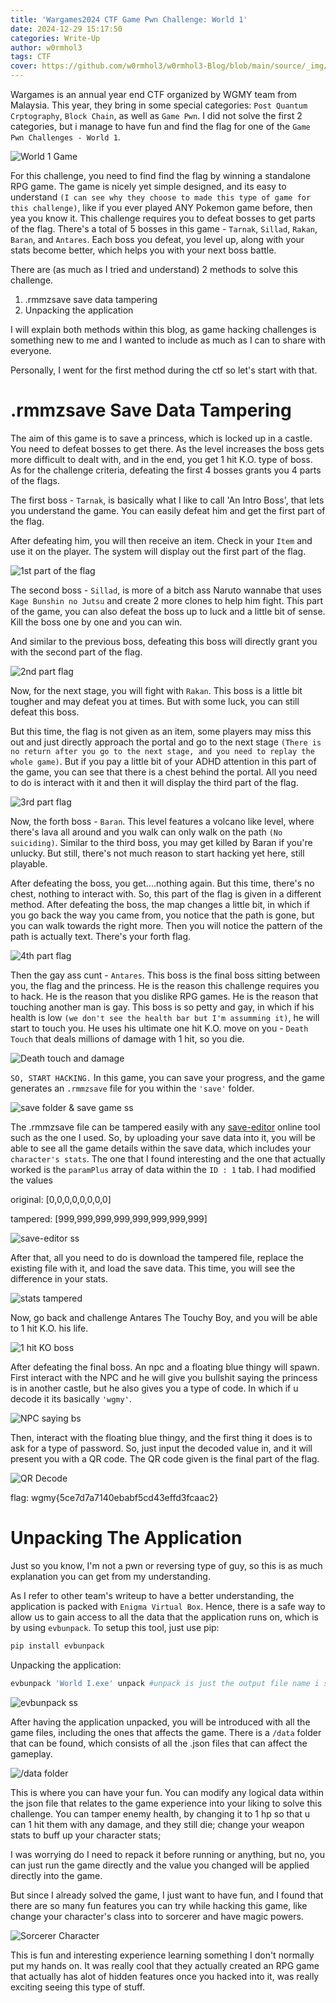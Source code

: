 ```yaml
---
title: 'Wargames2024 CTF Game Pwn Challenge: World 1'
date: 2024-12-29 15:17:50
categories: Write-Up
author: w0rmhol3
tags: CTF
cover: https://github.com/w0rmhol3/w0rmhol3-Blog/blob/main/source/_img/Wargames/2024/GamePwn/pay2win.jpg?raw=true
---
```

Wargames is an annual year end CTF organized by WGMY team from Malaysia. This year, they bring in some special categories: `Post Quantum Crptography`,  `Block Chain`, as well as `Game Pwn`. I did not solve the first 2 categories, but i manage to have fun and find the flag for one of the `Game Pwn Challenges - World 1`.

![World 1 Game](https://github.com/w0rmhol3/w0rmhol3-Blog/blob/main/source/_img/Wargames/2024/GamePwn/World1-exe.png?raw=true)

For this challenge, you need to find find the flag by winning a standalone RPG game. The game is nicely yet simple designed, and its easy to understand `(I can see why they choose to made this type of game for this challenge)`, like if you ever played ANY Pokemon game before, then yea you know it. This challenge requires you to defeat bosses to get parts of the flag. There's a total of 5 bosses in this game - `Tarnak`, `Sillad`, `Rakan`, `Baran`, and `Antares`. Each boss you defeat, you level up, along with your stats become better, which helps you with your next boss battle.

There are (as much as I tried and understand) 2 methods to solve this challenge.

1. .rmmzsave save data tampering
2. Unpacking the application

I will explain both methods within this blog, as game hacking challenges is something new to me and I wanted to include as much as I can to share with everyone.

Personally, I went for the first method during the ctf so let's start with that.

# .rmmzsave Save Data Tampering

The aim of this game is to save a princess, which is locked up in a castle. You need to defeat bosses to get there. As the level increases the boss gets more difficult to dealt with, and in the end, you get 1 hit K.O. type of boss. As for the challenge criteria, defeating the first 4 bosses grants you 4 parts of the flags.

The first boss - `Tarnak`, is basically what I like to call 'An Intro Boss', that lets you understand the game. You can easily defeat him and get the first part of the flag.

After defeating him, you will then receive an item. Check in your `Item` and use it on the player. The system will display out the first part of the flag.

![1st part of the flag](https://github.com/w0rmhol3/w0rmhol3-Blog/blob/main/source/_img/Wargames/2024/GamePwn/1st-Part-Flag.png?raw=true)

The second boss - `Sillad`, is more of a bitch ass Naruto wannabe that uses `Kage Bunshin no Jutsu` and create 2 more clones to help him fight. This part of the game, you can also defeat the boss up to luck and a little bit of sense. Kill the boss one by one and you can win.

And similar to the previous boss, defeating this boss will directly grant you with the second part of the flag.

![2nd part flag](https://github.com/w0rmhol3/w0rmhol3-Blog/blob/main/source/_img/Wargames/2024/GamePwn/2nd-Part-Flag.png?raw=true)

Now, for the next stage, you will fight with `Rakan`. This boss is a little bit tougher and may defeat you at times. But with some luck, you can still defeat this boss.

But this time, the flag is not given as an item, some players may miss this out and just directly approach the portal and go to the next stage `(There is no return after you go to the next stage, and you need to replay the whole game)`. But if you pay a little bit of your ADHD attention in this part of the game, you can see that there is a chest behind the portal. All you need to do is interact with it and then it will display the third part of the flag.

![3rd part flag](https://github.com/w0rmhol3/w0rmhol3-Blog/blob/main/source/_img/Wargames/2024/GamePwn/3rd-Part-Flag.png?raw=true)

Now, the forth boss - `Baran`. This level features a volcano like level, where there's lava all around and you walk can only walk on the path `(No suiciding)`. Similar to the third boss, you may get killed by Baran if you're unlucky. But still, there's not much reason to start hacking yet here, still playable.

After defeating the boss, you get....nothing again. But this time, there's no chest, nothing to interact with. So, this part of the flag is given in a different method. After defeating the boss, the map changes a little bit, in which if you go back the way you came from, you notice that the path is gone, but you can walk towards the right more. Then you will notice the pattern of the path is actually text. There's your forth flag.

![4th part flag](https://github.com/w0rmhol3/w0rmhol3-Blog/blob/main/source/_img/Wargames/2024/GamePwn/4th-Part-Flag.png?raw=true)

Then the gay ass cunt - `Antares`. This boss is the final boss sitting between you, the flag and the princess. He is the reason this challenge requires you to hack. He is the reason that you dislike RPG games. He is the reason that touching another man is gay. This boss is so petty and gay, in which if his health is low `(we don't see the health bar but I'm assumming it)`, he will start to touch you. He uses his ultimate one hit K.O. move on you - `Death Touch` that deals millions of damage with 1 hit, so you die.

![Death touch and damage](https://github.com/w0rmhol3/w0rmhol3-Blog/blob/main/source/_img/Wargames/2024/GamePwn/Death-Touch.png?raw=true)

`SO, START HACKING.` In this game, you can save your progress, and the game generates an `.rmmzsave` file for you within the `'save'` folder.

![save folder & save game ss](https://github.com/w0rmhol3/w0rmhol3-Blog/blob/main/source/_img/Wargames/2024/GamePwn/Save-Folder.png?raw=true)

The .rmmzsave file can be tampered easily with any [save-editor](https://www.save-editor.com/tools/rpg_tkool_mz_save.html) online tool such as the one I used. So, by uploading your save data into it, you will be able to see all the game details within the save data, which includes your `character's stats`. The one that I found interesting and the one that actually worked is the `paramPlus` array of data within the `ID : 1` tab. I had modified the values 

original: [0,0,0,0,0,0,0,0]

tampered: [999,999,999,999,999,999,999,999]

![save-editor ss](https://github.com/w0rmhol3/w0rmhol3-Blog/blob/main/source/_img/Wargames/2024/GamePwn/Save-Editor.png?raw=true)

After that, all you need to do is download the tampered file, replace the existing file with it, and load the save data. This time, you will see the difference in your stats.

![stats tampered](https://github.com/w0rmhol3/w0rmhol3-Blog/blob/main/source/_img/Wargames/2024/GamePwn/Character-Stats.png?raw=true)

Now, go back and challenge Antares The Touchy Boy, and you will be able to 1 hit K.O. his life.

![1 hit KO boss](https://github.com/w0rmhol3/w0rmhol3-Blog/blob/main/source/_img/Wargames/2024/GamePwn/1-Hit-Kill-Boss.png?raw=true)

After defeating the final boss. An npc and a floating blue thingy will spawn. First interact with the NPC and he will give you bullshit saying the princess is in another castle, but he also gives you a type of code. In which if u decode it its basically `'wgmy'`.

![NPC saying bs](https://github.com/w0rmhol3/w0rmhol3-Blog/blob/main/source/_img/Wargames/2024/GamePwn/NPC.png?raw=true)

Then, interact with the floating blue thingy, and the first thing it does is to ask for a type of password. So, just input the decoded value in, and it will present you with a QR code. The QR code given is the final part of the flag.

![QR Decode](https://github.com/w0rmhol3/w0rmhol3-Blog/blob/main/source/_img/Wargames/2024/GamePwn/QR-Code.png?raw=true)

flag: wgmy{5ce7d7a7140ebabf5cd43effd3fcaac2}

# Unpacking The Application

Just so you know, I'm not a pwn or reversing type of guy, so this is as much explanation you can get from my understanding.

As I refer to other team's writeup to have a better understanding, the application is packed with `Enigma Virtual Box`. Hence, there is a safe way to allow us to gain access to all the data that the application runs on, which is by using `evbunpack`. To setup this tool, just use pip:

```sh
pip install evbunpack
```

Unpacking the application:

```sh
evbunpack 'World I.exe' unpack #unpack is just the output file name i set btw
```

![evbunpack ss](https://github.com/w0rmhol3/w0rmhol3-Blog/blob/main/source/_img/Wargames/2024/GamePwn/evbunpack.png?raw=true)

After having the application unpacked, you will be introduced with all the game files, including the ones that affects the game. There is a `/data` folder that can be found, which consists of all the .json files that can affect the gameplay.

![/data folder](https://github.com/w0rmhol3/w0rmhol3-Blog/blob/main/source/_img/Wargames/2024/GamePwn/Date-Folder.png?raw=true)

This is where you can have your fun. You can modify any logical data within the json file that relates to the game experience into your liking to solve this challenge. You can tamper enemy health, by changing it to 1 hp so that u can 1 hit them with any damage, and they still die; change your weapon stats to buff up your character stats; 

I was worrying do I need to repack it before running or anything, but no, you can just run the game directly and the value you changed will be applied directly into the game.

But since I already solved the game, I just want to have fun, and I found that there are so many fun features you can try while hacking this game, like change your character's class into to sorcerer and have magic powers.

![Sorcerer Character](https://github.com/w0rmhol3/w0rmhol3-Blog/blob/main/source/_img/Wargames/2024/GamePwn/Modified-Character.png?raw=true)

This is fun and interesting experience learning something I don't normally put my hands on. It was really cool that they actually created an RPG game that actually has alot of hidden features once you hacked into it, was really exciting seeing this type of stuff.
